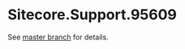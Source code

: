 # Sitecore.Support.95609

See [master branch](https://github.com/sitecoresupport/Sitecore.Support.95609) for details.